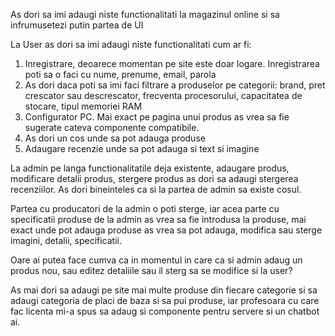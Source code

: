 As dori sa imi adaugi niste functionalitati la magazinul online si sa infrumusetezi putin partea de UI

La User as dori sa imi adaugi niste functionalitati cum ar fi:
1. Inregistrare, deoarece momentan pe site este doar logare. Inregistrarea poti sa o faci cu nume, prenume, email, parola
2. As dori daca poti sa imi faci filtrare a produselor pe categorii: brand, pret crescator sau descrescator, frecventa procesorului, capacitatea de stocare, tipul memoriei RAM
3. Configurator PC. Mai exact pe pagina unui produs as vrea sa fie sugerate cateva componente compatibile.
4. As dori un cos unde sa pot adauga produse
5. Adaugare recenzie unde sa pot adauga si text si imagine


La admin pe langa functionalitatile deja existente, adaugare produs, modificare detalii produs, stergere produs as dori sa adaugi stergerea recenziilor. As dori bineinteles ca si la partea de admin sa existe cosul.



Partea cu producatori de la admin o poti sterge, iar acea parte cu specificatii produse de la admin as vrea sa fie introdusa la produse, mai exact unde pot adauga produse as vrea sa pot adauga, modifica sau sterge imagini, detalii, specificatii.

Oare ai putea face cumva ca in momentul in care ca si admin adaug un produs nou, sau editez detaliile sau il sterg sa se modifice si la user?

As mai dori sa adaugi pe site mai multe produse din fiecare categorie si sa adaugi categoria de placi de baza si sa pui produse, iar profesoara cu care fac licenta mi-a spus sa adaug si componente pentru servere si un chatbot ai. 

